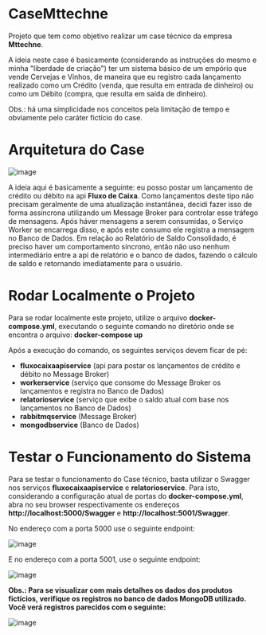 # CaseMttechne
Projeto que tem como objetivo realizar um case técnico da empresa **Mttechne**. 

A ideia neste case é basicamente (considerando as instruções do mesmo e minha "liberdade de criação") ter um sistema básico de um empório que vende Cervejas e Vinhos, de maneira que eu registro cada lançamento realizado como um Crédito (venda, que resulta em entrada de dinheiro) ou como um Débito (compra, que resulta em saída de dinheiro).

Obs.: há uma simplicidade nos conceitos pela limitação de tempo e obviamente pelo caráter fictício do case. 


# Arquitetura do Case
![image](https://github.com/IgorCavalcantiCianniPrado/CaseMttechne/assets/86272097/fa2e5b41-3634-409c-b825-7d152d146199)

A ideia aqui é basicamente a seguinte: eu posso postar um lançamento de crédito ou débito na api **Fluxo de Caixa**. Como lançamentos deste tipo não precisam geralmente de uma atualização instantânea, decidi fazer isso de forma assíncrona utilizando um Message Broker para controlar esse tráfego de mensagens. Após háver mensagens a serem consumidas, o Serviço Worker se encarrega disso, e após este consumo ele registra a mensagem no Banco de Dados. Em relação ao Relatório de Saldo Consolidado, é preciso haver um comportamento síncrono, então não uso nenhum intermediário entre a api de relatório e o banco de dados, fazendo o cálculo de saldo e retornando imediatamente para o usuário. 

# Rodar Localmente o Projeto
Para se rodar localmente este projeto, utilize o arquivo **docker-compose.yml**, executando o seguinte comando no diretório onde se encontra o arquivo:
**docker-compose up**

Após a execução do comando, os seguintes serviços devem ficar de pé:
- **fluxocaixaapiservice** (api para postar os lançamentos de crédito e débito no Message Broker)
- **workerservice** (serviço que consome do Message Broker os lançamentos e registra no Banco de Dados)
- **relatorioservice** (serviço que exibe o saldo atual com base nos lançamentos no Banco de Dados)
- **rabbitmqservice** (Message Broker)
- **mongodbservice** (Banco de Dados)


# Testar o Funcionamento do Sistema
Para se testar o funcionamento do Case técnico, basta utilizar o Swagger nos serviços **fluxocaixaapiservice** e **relatorioservice**. Para isto, considerando a configuração atual de portas do **docker-compose.yml**, abra no seu browser respectivamente os endereços **http://localhost:5000/Swagger** e **http://localhost:5001/Swagger**. 

No endereço com a porta 5000 use o seguinte endpoint:

![image](https://github.com/IgorCavalcantiCianniPrado/CaseMttechne/assets/86272097/60c4e9f2-9d36-4e44-8496-c460f52dd37e)

E no endereço com a porta 5001, use o seguinte endpoint:

![image](https://github.com/IgorCavalcantiCianniPrado/CaseMttechne/assets/86272097/e0e69a65-695a-4ce1-97ce-f2dcb974f854)

**Obs.: Para se visualizar com mais detalhes os dados dos produtos fictícios, verifique os registros no banco de dados MongoDB utilizado. Você verá registros parecidos com o seguinte:**

![image](https://github.com/IgorCavalcantiCianniPrado/CaseMttechne/assets/86272097/0efa1079-8c04-49b0-848c-c8d293ecb686)
